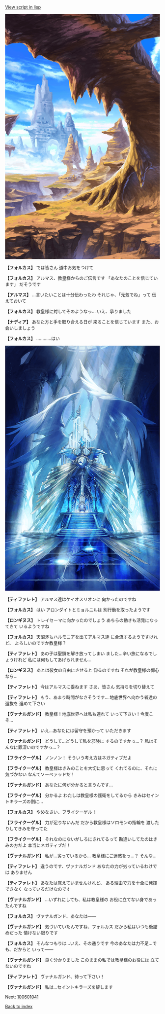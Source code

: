 [View script in lisp](../scripts/100601031.txt)

![wild.png](../images/backgrounds/wild.png)

**【フォルカス】**
では皆さん
道中お気をつけて

**【フォルカス】**
アルマス、教皇様からのご伝言です
「あなたのことを信じています」
だそうです

**【アルマス】**
…言いたいことは十分伝わったわ
それじゃ、「元気でね」って
伝えておいて

**【フォルカス】**
教皇様に対してそのようなっ…
いえ、承りました

**【ナディア】**
あなた方と手を取り合える日が
来ることを信じています
また、お会いしましょう

**【フォルカス】**
…………はい

![400_angel_pope_room.png](../images/backgrounds/400_angel_pope_room.png)

**【ティファレト】**
アルマス達はケイオスリオンに
向かったのですね

**【フォルカス】**
はい
アロンダイトとミョルニルは
別行動を取ったようです

**【ロンギヌス】**
トレイセーマに向かったのでしょう
あちらの動きも活発になってきて
いるようですね

**【フォルカス】**
天沼矛もハルモニアを出てアルマス達
に合流するようですけれど、
よろしいのですか教皇様？

**【ティファレト】**
あの子は聖鎖を解き放ってしまい
ました…辛い旅になるでしょうけれど
私には何もしてあげられません…

**【ロンギヌス】**
あとは彼女の自由にさせると
仰るのですね
それが教皇様の御心なら…

**【ティファレト】**
今はアルマスに委ねます
さあ、皆さん
気持ちを切り替えて

**【ティファレト】**
もう、あまり時間がなさそうです…
地底世界へ向かう者達の選抜を
進めて下さい

**【ヴァナルガンド】**
教皇様！地底世界へは私も連れて
いって下さい！今度こそ…

**【ティファレト】**
いえ…あなたには留守を預かって
いただきます

**【ヴァナルガンド】**
どうして…どうして私を邪険に
するのですかっ…？
私はそんなに罪深いのですかっ…？

**【フライクーゲル】**
ノンノン！
そういう考え方はネガティブだよ

**【フライクーゲル】**
教皇様はきみのことを大切に思って
くれてるのに、それに気づかない
なんてソーベァッドだ！

**【ヴァナルガンド】**
あなたに何が分かると言うんです…

**【フライクーゲル】**
分かるよ
わたしは教皇様の護衛をしてるから
きみはセイントキラーズの割に…

**【フォルカス】**
やめなさい、フライクーゲル！

**【フライクーゲル】**
力が足りないんだ
だから教皇様はソロモンの指輪を
渡したりしてきみを守ってた

**【フライクーゲル】**
それなのにないがしろにされてるって
勘違いしてたのはきみの方だよ
本当にネガティブだ！

**【ヴァナルガンド】**
私が…劣っているから…
教皇様にご迷惑をっ…？
そんな…

**【ティファレト】**
違うのです、ヴァナルガンド
あなたの力が劣っているわけでは
ありません

**【ティファレト】**
あなたは覚えていませんけれど、
ある理由で力を十全に発揮できなく
なっているだけなのです

**【ヴァナルガンド】**
…いずれにしても、私は教皇様の
お役に立てない身であったんですね

**【フォルカス】**
ヴァナルガンド、あなたは――

**【ヴァナルガンド】**
気づいていたんですね、フォルカス
だから私はいつも後詰めだった
情けない限りです

**【フォルカス】**
そんなつもりは…いえ、その通りです
今のあなたは力不足…でも、だからと
いって――

**【ヴァナルガンド】**
良く分かりました
このままの私では教皇様のお役には
立てないのですね

**【ティファレト】**
ヴァナルガンド、待って下さい！

**【ヴァナルガンド】**
私は…セイントキラーズを辞します

Next: [100601041](100601041.md)

[Back to index](index.md)
